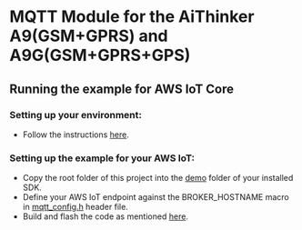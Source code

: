 # MQTT Module for the AiThinker A9(GSM+GPRS) and A9G(GSM+GPRS+GPS)

## Running the example for AWS IoT Core

### Setting up your environment:
- Follow the instructions [here](https://ai-thinker-open.github.io/GPRS_C_SDK_DOC/en/).

### Setting up the example for your AWS IoT:
- Copy the root folder of this project into the [demo](https://github.com/Ai-Thinker-Open/GPRS_C_SDK/tree/master/demo) folder of your installed SDK.
- Define your AWS IoT endpoint against the BROKER_HOSTNAME macro in [mqtt_config.h](https://github.com/IoTReady/a9_mqtt_lib/blob/modules/mqtt/include/mqtt_config.h) header file.
- Build and flash the code as mentioned [here](https://ai-thinker-open.github.io/GPRS_C_SDK_DOC/en/c-sdk/burn-debug.html).
